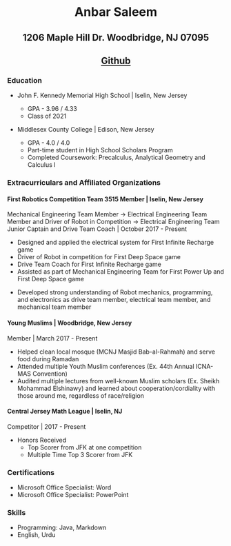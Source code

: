 # <p align = center> Anbar Saleem </p> 
## <p align = center> 1206 Maple Hill Dr. Woodbridge, NJ 07095 </p> 
## <p align = center> [Github](https://github.com/anbarsaleem)

### Education

* John F. Kennedy Memorial High School | Iselin, New Jersey
    - GPA - 3.96 / 4.33 
    - Class of 2021

* Middlesex County College | Edison, New Jersey
    - GPA - 4.0 / 4.0
    - Part-time student in High School Scholars Program
    - Completed Coursework: Precalculus, Analytical Geometry and Calculus I



### Extracurriculars and Affiliated Organizations

#### First Robotics Competition Team 3515 Member | Iselin, New Jersey
Mechanical Engineering Team Member → Electrical Engineering Team Member and Driver of Robot in Competition → Electrical Engineering Team Junior Captain and Drive Team Coach | October 2017 - Present

* Designed and applied the electrical system for First Infinite Recharge game
* Driver of Robot in competition for First Deep Space game
* Drive Team Coach for First Infinite Recharge game
* Assisted as part of Mechanical Engineering Team for First Power Up and First Deep Space game
- Developed strong understanding of Robot mechanics, programming, and electronics as drive team member, electrical team member, and mechanical team member

#### Young Muslims | Woodbridge, New Jersey
Member | March 2017 - Present

* Helped clean local mosque (MCNJ Masjid Bab-al-Rahmah) and serve food during Ramadan
* Attended multiple Youth Muslim conferences (Ex. 44th Annual ICNA-MAS Convention)
* Audited multiple lectures from well-known Muslim scholars (Ex. Sheikh Mohammad Elshinawy) and learned about cooperation/cordiality with those around me, regardless of race/religion

#### Central Jersey Math League | Iselin, NJ
Competitor | 2017 - Present

* Honors Received
    - Top Scorer from JFK at one competition
    - Multiple Time Top 3 Scorer from JFK

### Certifications

* Microsoft Office Specialist: Word
* Microsoft Office Specialist: PowerPoint

### Skills

* Programming: Java, Markdown
* English, Urdu
